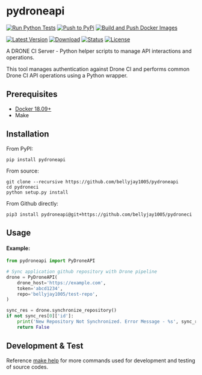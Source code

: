 # pydroneapi

[![Run Python Tests](https://github.com/bellyjay1005/pydroneci/actions/workflows/ci.yml/badge.svg?branch=main)](https://github.com/bellyjay1005/pydroneci/actions/workflows/ci.yml)
[![Push to PyPi](https://github.com/bellyjay1005/pydroneci/actions/workflows/pypi.yml/badge.svg)](https://github.com/bellyjay1005/pydroneci/actions/workflows/pypi.yml)
[![Build and Push Docker Images](https://github.com/bellyjay1005/pydroneci/actions/workflows/docker.yml/badge.svg)](https://github.com/bellyjay1005/pydroneci/actions/workflows/docker.yml)

[![Latest Version](https://pypip.in/version/pydroneapi/badge.svg)](https://pypi.org/project/pydroneapi/)
[![Download](https://pypip.in/download/pydroneapi/badge.svg)](https://pypi.org/project/pydroneapi/)
[![Status](https://pypip.in/status/pydroneapi/badge.svg)](https://pypi.org/project/pydroneapi/)
[![License](https://pypip.in/license/pydroneapi/badge.svg)](https://pypi.org/project/pydroneapi/)

A DRONE CI Server - Python helper scripts to manage API interactions and operations.

This tool manages authentication against Drone CI and performs common Drone CI API operations using a Python wrapper.

## Prerequisites

 - [Docker 18.09+](https://www.docker.com/)
 - Make

## Installation

From PyPI:

```
pip install pydroneapi
```

From source:

```
git clone --recursive https://github.com/bellyjay1005/pydroneapi
cd pydroneci
python setup.py install
```

From Github directly:

```
pip3 install pydroneapi@git+https://github.com/bellyjay1005/pydroneci
```
## Usage

#### Example:

```python
from pydroneapi import PyDroneAPI

# Sync application github repository with Drone pipeline
drone = PyDroneAPI(
    drone_host='https://example.com',
    token='abcd1234',
    repo='bellyjay1005/test-repo',
)

sync_res = drone.synchronize_repository()
if not sync_res[0]['id']:
    print('New Repository Not Synchronized. Error Message - %s', sync_res)
    return False

```

## Development & Test

Reference [make help](https://github.com/bellyjay1005/pydroneci/blob/main/Makefile) for more commands used for development and testing of source codes.
